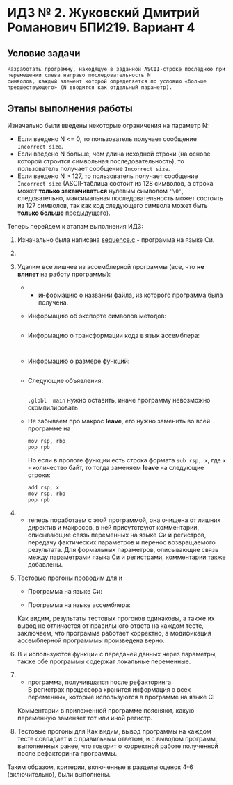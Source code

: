 # ИДЗ № 2. Жуковский Дмитрий Романович БПИ219. Вариант 4
## Условие задачи
```
Разработать программу, находящую в заданной ASCII-строке последнюю при перемещении слева направо последовательность N
символов, каждый элемент которой определяется по условию «больше предшествующего» (N вводится как отдельный параметр).
```
## Этапы выполнения работы
Изначально были введены некоторые ограничения на параметр N:
- Если введено N <= 0, то пользователь получает сообщение `Incorrect size`.
- Если введено N больше, чем длина исходной строки (на основе которой строится символьная последовательность), то пользователь получает сообщение `Incorrect size`.
- Если введено N > 127, то пользователь получает сообщение `Incorrect size` (ASCII-таблица состоит из 128 символов, а строка может **только заканчиваться** нулевым символом `'\0'`, следовательно, максимальная последовательность может состоять из 127 символов, так как код следующего символа может быть **только больше** предыдущего).

Теперь перейдем к этапам выполнения ИДЗ:
1. Изначально была написана [sequence.c](https://github.com/bugovsky/CSA_IHW_02/blob/main/Programs/sequence.c) - программа на языке Си.
2. 
3. Удалим все лишнее из ассемблерной программы (все, что **не влияет** на работу программы):
    -  - информацию о названии файла, из которого программа была получена.
    - Информацию об экспорте символов методов:
    
       ```
       
       ```
     - Информацию о трансформации кода в язык ассемблера:
     
       ```
      	
       ```
     - Информацию о размере функций:
       ```
       
       ```
     - Следующие объявления:
       ```
       
       ```
       `.globl	main` нужно оставить, иначе программу невозможно скомпилировать
     - Не забываем про макрос **leave**, его нужно заменить во всей программе на
        ```
        mov rsp, rbp
        pop rpb
        ```
        Но если в прологе функции есть строка формата `sub rsp, x`, где `x` - количество байт, то тогда заменяем **leave** на следующие строки:
        ```
        add rsp, x
        mov rsp, rbp
        pop rpb
        ```
4.  - теперь поработаем с этой программой, она очищена от лишних директив и макросов, в ней присутствуют комментарии, описывающие связь переменных на языке Си и регистров, передачу фактических параметров и перенос возвращаемого результата. Для формальных параметров, описывающие связь между параметрами языка Си и регистрами, комментарии также добавлены.
5. Тестовые прогоны проводим для  и 
    - Программа на языке Си:
    
    - Программа на языке ассемблера:
    
    Как видим, результаты тестовых прогонов одинаковы, а также их вывод не отличается от правильного ответа на каждом тесте, заключаем, что программа работает корректно, а модификация ассемблерной программмы произведена верно.
6. В  и  используются функции с передачей данных
через параметры, также обе программы содержат локальные переменные.
7.  - программа, получившаяся после рефакторинга.  
  В регистрах процессора хранится информация о всех переменных, которые используются в программе на языке C:
    
    
    Комментарии в приложенной программе поясняют, какую переменную заменяет тот или иной регистр.
8. Тестовые прогоны для 
  Как видим, вывод программы на каждом тесте совпадает и с правильным ответом, и с выводом программ, выполненных ранее, что говорит о корректной работе полученной после рефакторинга программы.
  
  Таким образом, критерии, включенные в разделы оценок 4-6 (включительно), были выполнены.
